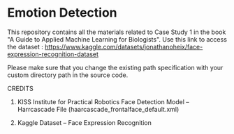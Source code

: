 # Emotion Detection
This repository contains all the materials related to Case Study 1 in the book "A Guide to Applied Machine Learning for Biologists". Use this link to access the dataset : https://www.kaggle.com/datasets/jonathanoheix/face-expression-recognition-dataset

Please make sure that you change the existing path specification with your custom directory path in the source code.

CREDITS
1.	KISS Institute for Practical Robotics 
    Face Detection Model – Harrcascade File (haarcascade_frontalface_default.xml)

2.	Kaggle
    Dataset – Face Expression Recognition 
